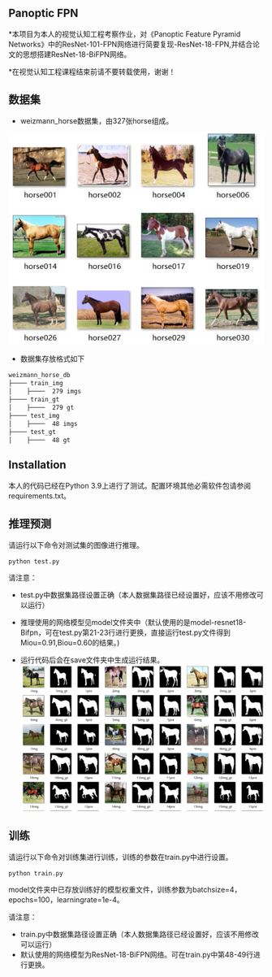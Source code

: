 ## Panoptic FPN

*本项目为本人的视觉认知工程考察作业，对《Panoptic Feature Pyramid Networks》中的ResNet-101-FPN网络进行简要复现-ResNet-18-FPN,并结合论文的思想搭建ResNet-18-BiFPN网络。

*在视觉认知工程课程结束前请不要转载使用，谢谢！



## 数据集
* weizmann_horse数据集，由327张horse组成。
            
![avatar](/markdownuse_pic/图片1.png)

* 数据集存放格式如下
```
weizmann_horse_db
├──── train_img
│    ├────  279 imgs
├──── train_gt
│    ├────  279 gt
├──── test_img
│    ├────  48 imgs 
├──── test_gt
│    ├────  48 gt
```
## Installation

   本人的代码已经在Python 3.9上进行了测试。配置环境其他必需软件包请参阅requirements.txt。
   
   
## 推理预测

请运行以下命令对测试集的图像进行推理。
```
python test.py
```
   
请注意：

* test.py中数据集路径设置正确（本人数据集路径已经设置好，应该不用修改可以运行）

* 推理使用的网络模型见model文件夹中（默认使用的是model-resnet18-Bifpn，可在test.py第21-23行进行更换，直接运行test.py文件得到Miou=0.91,Biou=0.60的结果。)

* 运行代码后会在save文件夹中生成运行结果。
![avatar](/markdownuse_pic/图片2.png)

## 训练

请运行以下命令对训练集进行训练，训练的参数在train.py中进行设置。
```
python train.py
```
  
 model文件夹中已存放训练好的模型权重文件，训练参数为batchsize=4，epochs=100，learningrate=1e-4。
 
 请注意：
 
 * train.py中数据集路径设置正确（本人数据集路径已经设置好，应该不用修改可以运行）
 * 默认使用的网络模型为ResNet-18-BiFPN网络。可在train.py中第48-49行进行更换。
